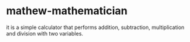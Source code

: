 # mathew-mathematician
it is a simple calculator that performs addition, subtraction, multiplication and division with two variables.
